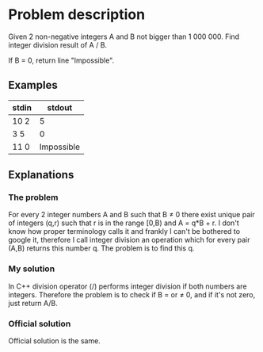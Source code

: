 ﻿# Problem description

Given 2 non-negative integers A and B not bigger than 1 000 000. Find integer division result of A / B.

If B = 0, return line "Impossible".

## Examples

| **stdin** | **stdout** |
|-----------|------------|
| 10 2      | 5          |
| 3 5       | 0          |
| 11 0      | Impossible |

## Explanations


### The problem

For every 2 integer numbers A and B such that B ≠ 0 there exist unique pair of integers (q,r) such that r is in the range [0,B)  and
A = q*B + r. I don't know how proper terminology calls it and frankly I can't be bothered to google it, therefore I call integer division
an operation which for every pair (A,B) returns this number q. The problem is to find this q.

### My solution

In C++ division operator (/) performs integer division if both numbers are integers. Therefore the problem is to check if B = or ≠ 0, and
if it's not zero, just return A/B.

### Official solution

Official solution is the same.
